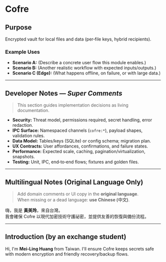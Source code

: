# Cofre

## Purpose
Encrypted vault for local files and data (per‑file keys, hybrid recipients).

### Example Uses
- **Scenario A:** (Describe a concrete user flow this module enables.)
- **Scenario B:** (Another realistic workflow with expected inputs/outputs.)
- **Scenario C (Edge):** (What happens offline, on failure, or with large data.)

---

## Developer Notes — *Super Comments*
> This section guides implementation decisions as living documentation.

- **Security:** Threat model, permissions required, secret handling, error redaction.
- **IPC Surface:** Namespaced channels (`cofre:*`), payload shapes, validation rules.
- **Data Model:** Tables/keys (SQLite) or config schema; migration plan.
- **UX Contracts:** User affordances, confirmations, and failure states.
- **Performance:** Expected scale, caching, pagination/virtualization, snapshots.
- **Testing:** Unit, IPC, end‑to‑end flows; fixtures and golden files.

---

## Multilingual Notes (Original Language Only)
> Add domain comments or UI copy in the **original language**.  
> When missing or a dead language: **use Chinese (中文)**.

嗨，我是 **黃美玲**，來自台灣。  
我會確保 Cofre 以現代加密技術守護祕密，並提供友善的恢復與備份流程。

---

## Introduction (by an exchange student)
Hi, I'm **Mei‑Ling Huang** from Taiwan. I'll ensure Cofre keeps secrets safe with modern encryption and friendly recovery/backup flows.